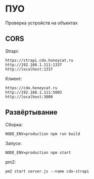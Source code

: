 # ПУО

Проверка устройств на объектах

## CORS

Strapi:

```
https://strapi.cdo.honeycat.ru
http://192.168.1.111:1337
http://localhost:1337
```

Клиент:

```
https://cdo.honeycat.ru
http://192.168.1.111:5003
http://localhost:3000
```

## Развёртывание

Сборка:

```shell
NODE_ENV=production npm run build
```

Запуск:

```shell
NODE_ENV=production npm start
```

pm2:

```shell
pm2 start server.js --name cdo-strapi
```
